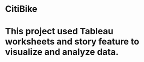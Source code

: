 # CitiBike
# This project used Tableau worksheets and story feature to visualize and analyze data. 
